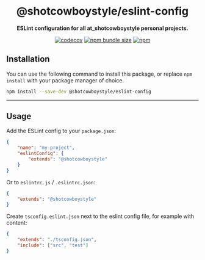 <div align="center">

# @shotcowboystyle/eslint-config

**ESLint configuration for all at_shotcowboystyle personal projects.**

[![codecov](https://codecov.io/gh/shotcowboystyle/common-js-tooling/branch/main/graph/badge.svg?token=OEGIV6RFDO)](https://codecov.io/gh/shotcowboystyle/common-js-tooling)
[![npm bundle size](https://img.shields.io/bundlephobia/min/@shotcowboystyle/eslint-config?logo=webpack&style=flat-square)](https://bundlephobia.com/result?p=@shotcowboystyle/eslint-config)
[![npm](https://img.shields.io/npm/v/@shotcowboystyle/eslint-config?color=crimson&logo=npm&style=flat-square)](https://www.npmjs.com/package/@shotcowboystyle/eslint-config)

</div>

## Installation

You can use the following command to install this package, or replace `npm install` with your package manager of choice.

```sh
npm install --save-dev @shotcowboystyle/eslint-config
```

---

## Usage

Add the ESLint config to your `package.json`:

```json
{
	"name": "my-project",
	"eslintConfig": {
		"extends": "@shotcowboystyle"
	}
}
```

Or to `eslintrc.js` / `.eslintrc.json`:

```json
{
	"extends": "@shotcowboystyle"
}
```

Create `tsconfig.eslint.json` next to the eslint config file, for example with content:

```json
{
	"extends": "./tsconfig.json",
	"include": ["src", "test"]
}
```
